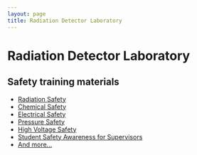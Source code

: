 ```yaml
---
layout: page
title: Radiation Detector Laboratory
---
```


Radiation Detector Laboratory
=============================

Safety training materials
-------------------------

- [Radiation Safety](http://www.usd.edu/~/media/files/research/ehsradiationsafetymanual.ashx?la=en)
- [Chemical Safety](https://www-training.llnl.gov/training/hc/HS4240-W/)
- [Electrical Safety](https://www-training.llnl.gov/training/hc/HS5220/index.html)
- [Pressure Safety](https://www-training.llnl.gov/training/hc/HS5030/index.html)
- [High Voltage Safety](https://www-training.llnl.gov/training/hc/HS5230-W/index.html)
- [Student Safety Awareness for Supervisors](https://www-training.llnl.gov/training/hc/HS0075/index.html)
- [And more...](https://www-training.llnl.gov/training/#WBT)


